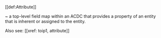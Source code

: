 [[def:Attribute]]

~ a top-level field map within an ACDC that provides a property of an entity that is inherent or assigned to the entity.

Also see: [[xref: toip1, attribute]]